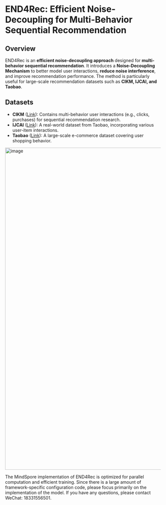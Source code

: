 # **END4Rec: Efficient Noise-Decoupling for Multi-Behavior Sequential Recommendation**  

## **Overview**  
END4Rec is an **efficient noise-decoupling approach** designed for **multi-behavior sequential recommendation**. It introduces a **Noise-Decoupling Mechanism** to better model user interactions, **reduce noise interference**, and improve recommendation performance. The method is particularly useful for large-scale recommendation datasets such as **CIKM, IJCAI, and Taobao**.

## **Datasets**  
- **CIKM** ([Link](https://tianchi.aliyun.com/dataset/35680)): Contains multi-behavior user interactions (e.g., clicks, purchases) for sequential recommendation research.  
- **IJCAI** ([Link](https://tianchi.aliyun.com/dataset/42)): A real-world dataset from Taobao, incorporating various user-item interactions.  
- **Taobao** ([Link](https://tianchi.aliyun.com/dataset/649)): A large-scale e-commerce dataset covering user shopping behavior.  

<img width="1039" alt="image" src="https://github.com/user-attachments/assets/50fd3ea0-bdd6-4bfc-9d75-297e2584d06f" />


The MindSpore implementation of END4Rec is optimized for parallel computation and efficient training. Since there is a large amount of framework-specific configuration code, please focus primarily on the implementation of the model. If you have any questions, please contact WeChat: 18331556501.
